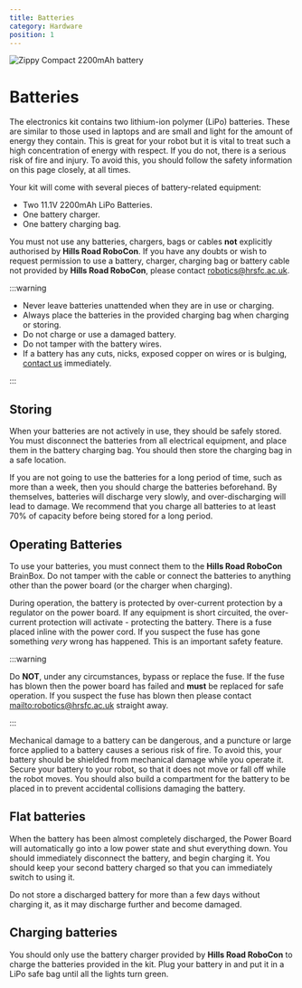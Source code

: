 ```yaml
---
title: Batteries
category: Hardware
position: 1
---
```

![Zippy Compact 2200mAh battery](/images/63391_m_1__6.jpg)

# Batteries

The electronics kit contains two lithium-ion polymer (LiPo) batteries. These are similar to those used in laptops and are small and light for the amount of energy they contain. This is great for your robot but it is vital to treat such a high concentration of energy with respect. If you do not, there is a serious risk of fire and injury. To avoid this, you should follow the safety information on this page closely, at all times.

Your kit will come with several pieces of battery-related equipment:

* Two 11.1V 2200mAh LiPo Batteries.
* One battery charger.
* One battery charging bag.

You must not use any batteries, chargers, bags or cables **not** explicitly authorised by **Hills Road RoboCon**. If you have any doubts or wish to request permission to use a battery, charger, charging bag or battery cable not provided by **Hills Road RoboCon**, please contact [robotics@hrsfc.ac.uk](mailto:robotics@hrsfc.ac.uk).

:::warning

* Never leave batteries unattended when they are in use or charging.
* Always place the batteries in the provided charging bag when charging or storing.
* Do not charge or use a damaged battery.
* Do not tamper with the battery wires.
* If a battery has any cuts, nicks, exposed copper on wires or is bulging, [contact us](mailto:robotics@hrsfc.ac.uk) immediately.

:::

## Storing

When your batteries are not actively in use, they should be safely stored. You must disconnect the batteries from all electrical equipment, and place them in the battery charging bag. You should then store the charging bag in a safe location.

If you are not going to use the batteries for a long period of time, such as more than a week, then you should charge the batteries beforehand. By themselves, batteries will discharge very slowly, and over-discharging will lead to damage. We recommend that you charge all batteries to at least 70% of capacity before being stored for a long period.

## Operating Batteries

To use your batteries, you must connect them to the **Hills Road RoboCon** BrainBox. Do not tamper with the cable or connect the batteries to anything other than the power board (or the charger when charging).

During operation, the battery is protected by over-current protection by a regulator on the power board. If any equipment is short circuited, the over-current protection will activate - protecting the battery. There is a fuse placed inline with the power cord. If you suspect the fuse has gone something _very_ wrong has happened. This is an important safety feature.

:::warning

Do **NOT**, under any circumstances, bypass or replace the fuse. If the fuse has blown then the power board has failed and **must** be replaced for safe operation. If you suspect the fuse has blown then please contact <mailto:robotics@hrsfc.ac.uk> straight away.

:::

Mechanical damage to a battery can be dangerous, and a puncture or large force applied to a battery causes a serious risk of fire. To avoid this, your battery should be shielded from mechanical damage while you operate it. Secure your battery to your robot, so that it does not move or fall off while the robot moves. You should also build a compartment for the battery to be placed in to prevent accidental collisions damaging the battery.

## Flat batteries

When the battery has been almost completely discharged, the Power Board will automatically go into a low power state and shut everything down. You should immediately disconnect the battery, and begin charging it. You should keep your second battery charged so that you can immediately switch to using it.

Do not store a discharged battery for more than a few days without charging it, as it may discharge further and become damaged.

## Charging batteries

You should only use the battery charger provided by **Hills Road RoboCon** to charge the batteries provided in the kit. Plug your battery in and put it in a LiPo safe bag until all the lights turn green.
